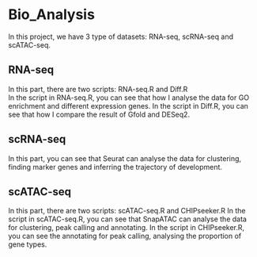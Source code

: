 # Bio_Analysis
In this project, we have 3 type of datasets: RNA-seq, scRNA-seq and scATAC-seq.

## RNA-seq
In this part, there are two scripts: RNA-seq.R and Diff.R  
In the script in RNA-seq.R, you can see that  how I analyse the data for GO enrichment and different expression genes.
In the script in Diff.R, you can see that how I compare the result of Gfold and DESeq2.

## scRNA-seq
In this part, you can see that Seurat can analyse the data for clustering, finding marker genes and inferring the trajectory of development.

## scATAC-seq
In this part, there are two scripts: scATAC-seq.R and CHIPseeker.R
In the script in scATAC-seq.R, you can see that SnapATAC can analyse the data for clustering, peak calling and annotating.
In the script in CHIPseeker.R, you can see the annotating for peak calling, analysing the proportion of gene types.
